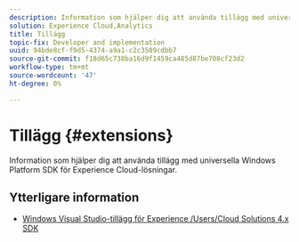 ```yaml
---
description: Information som hjälper dig att använda tillägg med universella Windows Platform SDK för Experience Cloud-lösningar.
solution: Experience Cloud,Analytics
title: Tillägg
topic-fix: Developer and implementation
uuid: 94bde8cf-f9d5-4374-a9a1-c2c3509cdbb7
source-git-commit: f18d65c738ba16d9f1459ca485d87be708cf23d2
workflow-type: tm+mt
source-wordcount: '47'
ht-degree: 0%

---
```



# Tillägg {#extensions}

Information som hjälper dig att använda tillägg med universella Windows Platform SDK för Experience Cloud-lösningar.

## Ytterligare information

+ [Windows Visual Studio-tillägg för Experience /Users/Cloud Solutions 4.x SDK](/help/universal-windows/extensions/win-vse-4x.md)